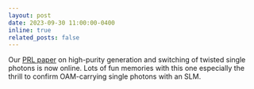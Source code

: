 ```yaml
---
layout: post
date: 2023-09-30 11:00:00-0400
inline: true
related_posts: false
---
```


Our [PRL paper](https://journals.aps.org/prl/abstract/10.1103/PhysRevLett.131.183801) on high-purity generation and switching of twisted single photons is now online. Lots of fun memories with this one especially the thrill to confirm OAM-carrying single photons with an SLM.